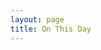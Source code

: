 ```yaml
---
layout: page
title: On This Day
---
```


<script>
onload = function (){
var today = new Date();
var month = today.getMonth()+1;
var day = today.getDate();
var OnThisDay ='/onthisday/sorry.html';
if (month == '01' && day == '01') {
OnThisDay ='/onthisday/01/01-01.html';
}
if (month == '01' && day == '02') {
OnThisDay ='/onthisday/01/01-02.html';
}
if (month == '01' && day == '03') {
OnThisDay ='/onthisday/01/01-03.html';
}
if (month == '01' && day == '04') {
OnThisDay ='/onthisday/01/01-04.html';
}
if (month == '01' && day == '05') {
OnThisDay ='/onthisday/01/01-05.html';
}
if (month == '01' && day == '06') {
OnThisDay ='/onthisday/01/01-06.html';
}
if (month == '01' && day == '07') {
OnThisDay ='/onthisday/01/01-07.html';
}
if (month == '01' && day == '08') {
OnThisDay ='/onthisday/01/01-08.html';
}
if (month == '01' && day == '09') {
OnThisDay ='/onthisday/01/01-09.html';
}
if (month == '01' && day == '10') {
OnThisDay ='/onthisday/01/01-10.html';
}
if (month == '01' && day == '11') {
OnThisDay ='/onthisday/01/01-11.html';
}
if (month == '01' && day == '12') {
OnThisDay ='/onthisday/01/01-12.html';
}
if (month == '01' && day == '13') {
OnThisDay ='/onthisday/01/01-13.html';
}
if (month == '01' && day == '14') {
OnThisDay ='/onthisday/01/01-14.html';
}
if (month == '01' && day == '15') {
OnThisDay ='/onthisday/01/01-15.html';
}
if (month == '01' && day == '16') {
OnThisDay ='/onthisday/01/01-16.html';
}
if (month == '01' && day == '17') {
OnThisDay ='/onthisday/01/01-17.html';
}
if (month == '01' && day == '18') {
OnThisDay ='/onthisday/01/01-18.html';
}
if (month == '01' && day == '19') {
OnThisDay ='/onthisday/01/01-19.html';
}
if (month == '01' && day == '20') {
OnThisDay ='/onthisday/01/01-20.html';
}
if (month == '01' && day == '21') {
OnThisDay ='/onthisday/01/01-21.html';
}
if (month == '01' && day == '22') {
OnThisDay ='/onthisday/01/01-22.html';
}
if (month == '01' && day == '23') {
OnThisDay ='/onthisday/01/01-23.html';
}
if (month == '01' && day == '24') {
OnThisDay ='/onthisday/01/01-24.html';
}
if (month == '01' && day == '25') {
OnThisDay ='/onthisday/01/01-25.html';
}
if (month == '01' && day == '26') {
OnThisDay ='/onthisday/01/01-26.html';
}
if (month == '01' && day == '27') {
OnThisDay ='/onthisday/01/01-27.html';
}
if (month == '01' && day == '28') {
OnThisDay ='/onthisday/01/01-28.html';
}
if (month == '01' && day == '29') {
OnThisDay ='/onthisday/01/01-29.html';
}
if (month == '01' && day == '30') {
OnThisDay ='/onthisday/01/01-30.html';
}
if (month == '01' && day == '31') {
OnThisDay ='/onthisday/01/01-31.html';
}
if (month == '2' && day == '01') {
OnThisDay ='/onthisday/02/02-01.html';
}
if (month == '2' && day == '02') {
OnThisDay ='/onthisday/02/02-02.html';
}
if (month == '2' && day == '03') {
OnThisDay ='/onthisday/02/02-03.html';
}
if (month == '2' && day == '04') {
OnThisDay ='/onthisday/02/02-04.html';
}
if (month == '2' && day == '05') {
OnThisDay ='/onthisday/02/02-05.html';
}
if (month == '2' && day == '06') {
OnThisDay ='/onthisday/02/02-06.html';
}
if (month == '2' && day == '07') {
OnThisDay ='/onthisday/02/02-07.html';
}
if (month == '2' && day == '08') {
OnThisDay ='/onthisday/02/02-08.html';
}
if (month == '2' && day == '09') {
OnThisDay ='/onthisday/02/02-09.html';
}
if (month == '2' && day == '10') {
OnThisDay ='/onthisday/02/02-10.html';
}
if (month == '2' && day == '11') {
OnThisDay ='/onthisday/02/02-11.html';
}
if (month == '2' && day == '12') {
OnThisDay ='/onthisday/02/02-12.html';
}
if (month == '2' && day == '13') {
OnThisDay ='/onthisday/02/02-13.html';
}
if (month == '2' && day == '14') {
OnThisDay ='/onthisday/02/02-14.html';
}
if (month == '2' && day == '15') {
OnThisDay ='/onthisday/02/02-15.html';
}
if (month == '2' && day == '16') {
OnThisDay ='/onthisday/02/02-16.html';
}
if (month == '2' && day == '17') {
OnThisDay ='/onthisday/02/02-17.html';
}
if (month == '2' && day == '18') {
OnThisDay ='/onthisday/02/02-18.html';
}
if (month == '2' && day == '19') {
OnThisDay ='/onthisday/02/02-19.html';
}
if (month == '2' && day == '20') {
OnThisDay ='/onthisday/02/02-20.html';
}
if (month == '2' && day == '21') {
OnThisDay ='/onthisday/02/02-21.html';
}
if (month == '2' && day == '22') {
OnThisDay ='/onthisday/02/02-22.html';
}
if (month == '2' && day == '23') {
OnThisDay ='/onthisday/02/02-23.html';
}
if (month == '2' && day == '24') {
OnThisDay ='/onthisday/02/02-24.html';
}
if (month == '2' && day == '25') {
OnThisDay ='/onthisday/02/02-25.html';
}
if (month == '2' && day == '26') {
OnThisDay ='/onthisday/02/02-26.html';
}
if (month == '2' && day == '27') {
OnThisDay ='/onthisday/02/02-27.html';
}
if (month == '2' && day == '28') {
OnThisDay ='/onthisday/02/02-28.html';
}
if (month == '2' && day == '29') {
OnThisDay ='/onthisday/02/02-29.html';
}
if (month == '3' && day == '1') {
OnThisDay ='/onthisday/03/03-01.html';
}
if (month == '3' && day == '2') {
OnThisDay ='/onthisday/03/03-02.html';
}
if (month == '3' && day == '3') {
OnThisDay ='/onthisday/03/03-03.html';
}
if (month == '3' && day == '4') {
OnThisDay ='/onthisday/03/03-04.html';
}
if (month == '3' && day == '5') {
OnThisDay ='/onthisday/03/03-05.html';
}
if (month == '3' && day == '6') {
OnThisDay ='/onthisday/03/03-06.html';
}
if (month == '3' && day == '7') {
OnThisDay ='/onthisday/03/03-07.html';
}
if (month == '3' && day == '9') {
OnThisDay ='/onthisday/03/03-09.html';
}
if (month == '3' && day == '11') {
OnThisDay ='/onthisday/03/03-11.html';
}
if (month == '3' && day == '16') {
OnThisDay ='/onthisday/03/03-16.html';
}
if (month == '3' && day == '17') {
OnThisDay ='/onthisday/03/03-17.html';
}
if (month == '3' && day == '20') {
OnThisDay ='/onthisday/03/03-20.html';
}
if (month == '3' && day == '21') {
OnThisDay ='/onthisday/03/03-21.html';
}
if (month == '3' && day == '23') {
OnThisDay ='/onthisday/03/03-23.html';
}
if (month == '3' && day == '24') {
OnThisDay ='/onthisday/03/03-24.html';
}
if (month == '3' && day == '25') {
OnThisDay ='/onthisday/03/03-25.html';
}
if (month == '3' && day == '26') {
OnThisDay ='/onthisday/03/03-26.html';
}
if (month == '3' && day == '28') {
OnThisDay ='/onthisday/03/03-28.html';
}
if (month == '3' && day == '30') {
OnThisDay ='/onthisday/03/03-30.html';
}
if (month == '3' && day == '31') {
OnThisDay ='/onthisday/03/03-31.html';
}
if (month == '4' && day == '1') {
OnThisDay ='/onthisday/04/04-01.html';
}
if (month == '4' && day == '2') {
OnThisDay ='/onthisday/04/04-02.html';
}
if (month == '4' && day == '3') {
OnThisDay ='/onthisday/04/04-03.html';
}
if (month == '4' && day == '6') {
OnThisDay ='/onthisday/04/04-06.html';
}
if (month == '4' && day == '7') {
OnThisDay ='/onthisday/04/04-07.html';
}
if (month == '4' && day == '8') {
OnThisDay ='/onthisday/04/04-08.html';
}
if (month == '4' && day == '9') {
OnThisDay ='/onthisday/04/04-09.html';
}
if (month == '4' && day == '10') {
OnThisDay ='/onthisday/04/04-10.html';
}
if (month == '4' && day == '12') {
OnThisDay ='/onthisday/04/04-12.html';
}
if (month == '4' && day == '14') {
OnThisDay ='/onthisday/04/04-14.html';
}
if (month == '4' && day == '15') {
OnThisDay ='/onthisday/04/04-15.html';
}
if (month == '4' && day == '17') {
OnThisDay ='/onthisday/04/04-17.html';
}
if (month == '4' && day == '18') {
OnThisDay ='/onthisday/04/04-18.html';
}
if (month == '4' && day == '20') {
OnThisDay ='/onthisday/04/04-20.html';
}
if (month == '4' && day == '21') {
OnThisDay ='/onthisday/04/04-21.html';
}
if (month == '4' && day == '22') {
OnThisDay ='/onthisday/04/04-22.html';
}
if (month == '4' && day == '28') {
OnThisDay ='/onthisday/04/04-28.html';
}
if (month == '4' && day == '29') {
OnThisDay ='/onthisday/04/04-29.html';
}
if (month == '4' && day == '30') {
OnThisDay ='/onthisday/04/04-30.html';
}
if (month == '5' && day == '03') {
OnThisDay ='/onthisday/05/05-03.html';
}
if (month == '5' && day == '05') {
OnThisDay ='/onthisday/05/05-05.html';
}
if (month == '5' && day == '06') {
OnThisDay ='/onthisday/05/05-06.html';
}
if (month == '5' && day == '08') {
OnThisDay ='/onthisday/05/05-08.html';
}
if (month == '5' && day == '09') {
OnThisDay ='/onthisday/05/05-09.html';
}
if (month == '5' && day == '11') {
OnThisDay ='/onthisday/05/05-11.html';
}
if (month == '5' && day == '12') {
OnThisDay ='/onthisday/05/05-12.html';
}
if (month == '5' && day == '13') {
OnThisDay ='/onthisday/05/05-13.html';
}
if (month == '5' && day == '14') {
OnThisDay ='/onthisday/05/05-14.html';
}
if (month == '5' && day == '16') {
OnThisDay ='/onthisday/05/05-16.html';
}
if (month == '5' && day == '17') {
OnThisDay ='/onthisday/05/05-17.html';
}
if (month == '5' && day == '21') {
OnThisDay ='/onthisday/05/05-21.html';
}
if (month == '5' && day == '22') {
OnThisDay ='/onthisday/05/05-22.html';
}
if (month == '5' && day == '23') {
OnThisDay ='/onthisday/05/05-23.html';
}
if (month == '5' && day == '24') {
OnThisDay ='/onthisday/05/05-24.html';
}
if (month == '5' && day == '26') {
OnThisDay ='/onthisday/05/05-26.html';
}
if (month == '5' && day == '27') {
OnThisDay ='/onthisday/05/05-27.html';
}
if (month == '5' && day == '28') {
OnThisDay ='/onthisday/05/05-28.html';
}
if (month == '5' && day == '29') {
OnThisDay ='/onthisday/05/05-29.html';
}
if (month == '5' && day == '30') {
OnThisDay ='/onthisday/05/05-30.html';
}
if (month == '5' && day == '31') {
OnThisDay ='/onthisday/05/05-31.html';
}
if (month == '6' && day == '03') {
OnThisDay ='/onthisday/06/06-03.html';
}
if (month == '6' && day == '04') {
OnThisDay ='/onthisday/06/06-04.html';
}
if (month == '6' && day == '05') {
OnThisDay ='/onthisday/06/06-05.html';
}
if (month == '6' && day == '06') {
OnThisDay ='/onthisday/06/06-06.html';
}
if (month == '6' && day == '12') {
OnThisDay ='/onthisday/06/06-12.html';
}
if (month == '6' && day == '13') {
OnThisDay ='/onthisday/06/06-13.html';
}
if (month == '6' && day == '14') {
OnThisDay ='/onthisday/06/06-14.html';
}
if (month == '6' && day == '15') {
OnThisDay ='/onthisday/06/06-15.html';
}
if (month == '6' && day == '17') {
OnThisDay ='/onthisday/06/06-17.html';
}
if (month == '6' && day == '19') {
OnThisDay ='/onthisday/06/06-19.html';
}
if (month == '6' && day == '20') {
OnThisDay ='/onthisday/06/06-20.html';
}
if (month == '6' && day == '21') {
OnThisDay ='/onthisday/06/06-21.html';
}
if (month == '6' && day == '22') {
OnThisDay ='/onthisday/06/06-22.html';
}
if (month == '6' && day == '24') {
OnThisDay ='/onthisday/06/06-24.html';
}
if (month == '6' && day == '27') {
OnThisDay ='/onthisday/06/06-27.html';
}
if (month == '7' && day == '01') {
OnThisDay ='/onthisday/07/07-01.html';
}
if (month == '7' && day == '02') {
OnThisDay ='/onthisday/07/07-02.html';
}
if (month == '7' && day == '03') {
OnThisDay ='/onthisday/07/07-03.html';
}
if (month == '7' && day == '04') {
OnThisDay ='/onthisday/07/07-04.html';
}
if (month == '7' && day == '05') {
OnThisDay ='/onthisday/07/07-05.html';
}
if (month == '7' && day == '06') {
OnThisDay ='/onthisday/07/07-06.html';
}
if (month == '7' && day == '08') {
OnThisDay ='/onthisday/07/07-08.html';
}
if (month == '7' && day == '10') {
OnThisDay ='/onthisday/07/07-10.html';
}
if (month == '7' && day == '11') {
OnThisDay ='/onthisday/07/07-11.html';
}
if (month == '7' && day == '13') {
OnThisDay ='/onthisday/07/07-13.html';
}
if (month == '7' && day == '14') {
OnThisDay ='/onthisday/07/07-14.html';
}
if (month == '7' && day == '15') {
OnThisDay ='/onthisday/07/07-15.html';
}
if (month == '7' && day == '17') {
OnThisDay ='/onthisday/07/07-17.html';
}
if (month == '7' && day == '18') {
OnThisDay ='/theatre/1976/the-lena-zavaroni-show-1976-07-18.html';
}
if (month == '7' && day == '20') {
OnThisDay ='/theatre/1975/harold-fieldings-sunday-night-at-the-blackpool-opera-house.html';
}
if (month == '7' && day == '21') {
OnThisDay ='/theatre/1981/the-lena-zavaroni-show-1981-07-21.html';
}
if (month == '7' && day == '22') {
OnThisDay ='/onthisday/07/07-22.html';
}
if (month == '7' && day == '23') {
OnThisDay ='/theatre/1978/harold-fieldings-sunday-night-at-the-blackpool-opera-house.html';
}
if (month == '7' && day == '24') {
OnThisDay ='/television/hi-summer/hi-summer-02.html';
}
if (month == '7' && day == '25') {
OnThisDay ='/onthisday/07/07-25.html';
}
if (month == '7' && day == '26') {
OnThisDay ='/theatre/1978/personal-appearance-1978-07-26.html';
}
if (month == '7' && day == '27') {
OnThisDay ='/onthisday/07/07-27.html';
}
if (month == '7' && day == '28') {
OnThisDay ='/onthisday/07/07-28.html';
}
if (month == '7' && day == '29') {
OnThisDay ='/publications/emma/1978-07-29.html';
}
if (month == '7' && day == '30') {
OnThisDay ='/onthisday/07/07-30.html';
}
if (month == '7' && day == '31') {
OnThisDay ='/onthisday/07/07-31.html';
}
if (month == '8' && day == '01') {
OnThisDay ='/onthisday/08/08-01.html';
}
if (month == '8' && day == '02') {
OnThisDay ='/television/and-theres-more.html';
}
if (month == '8' && day == '03') {
OnThisDay ='/onthisday/08/08-03.html';
}
if (month == '8' && day == '06') {
OnThisDay ='/onthisday/08/08-06.html';
}
if (month == '8' && day == '07') {
OnThisDay ='/onthisday/08/08-07.html';
}
if (month == '8' && day == '08') {
OnThisDay ='/news/2002-08-08.html';
}
if (month == '8' && day == '09') {
OnThisDay ='/theatre/1981/harold-fieldings-sunday-night-at-the-blackpool-opera-house-1981-08-09.html';
}
if (month == '8' && day == '10') {
OnThisDay ='/onthisday/08/08-10.html';
}
if (month == '8' && day == '12') {
OnThisDay ='/onthisday/08/08-12.html';
}
if (month == '8' && day == '13') {
OnThisDay ='/onthisday/08/08-13.html';
}
if (month == '8' && day == '14') {
OnThisDay ='/television/hi-summer/hi-summer-05.html';
}
if (month == '8' && day == '15') {
OnThisDay ='/theatre/1976/sunday-startime-1976-08-15.html';
}
if (month == '8' && day == '16') {
OnThisDay ='/onthisday/08/08-16.html';
}
if (month == '8' && day == '17') {
OnThisDay ='/theatre/1975/the-lena-zavaroni-show-1975-08-17.html';
}
if (month == '8' && day == '19') {
OnThisDay ='/onthisday/08/08-19.html';
}
if (month == '8' && day == '20') {
OnThisDay ='/onthisday/08/08-20.html';
}
if (month == '8' && day == '21') {
OnThisDay ='/onthisday/08/08-21.html';
}
if (month == '8' && day == '22') {
OnThisDay ='/onthisday/08/08-22.html';
}
if (month == '8' && day == '23') {
OnThisDay ='/onthisday/08/08-23.html';
}
if (month == '8' && day == '24') {
OnThisDay ='/onthisday/08/08-24.html';
}
if (month == '8' && day == '25') {
OnThisDay ='/onthisday/08/08-25.html';
}
if (month == '8' && day == '26') {
OnThisDay ='/onthisday/08/08-26.html';
}
if (month == '8' && day == '27') {
OnThisDay ='/onthisday/08/08-27.html';
}
if (month == '8' && day == '28') {
OnThisDay ='/onthisday/08/08-28.html';
}
if (month == '8' && day == '29') {
OnThisDay ='/onthisday/08/08-29.html';
}
if (month == '8' && day == '30') {
OnThisDay ='/onthisday/08/08-30.html';
}
if (month == '8' && day == '31') {
OnThisDay ='/onthisday/08/08-31.html';
}
if (month == '9' && day == '01') {
OnThisDay ='/onthisday/09/09-01.html';
}
if (month == '9' && day == '02') {
OnThisDay ='/onthisday/09/09-02.html';
}
if (month == '9' && day == '03') {
OnThisDay ='/onthisday/09/09-03.html';
}
if (month == '9' && day == '04') {
OnThisDay ='/onthisday/09/09-04.html';
}
if (month == '9' && day == '05') {
OnThisDay ='/onthisday/09/09-05.html';
}
if (month == '9' && day == '06') {
OnThisDay ='/onthisday/09/09-06.html';
}
if (month == '9' && day == '07') {
OnThisDay ='/onthisday/09/09-07.html';
}
if (month == '9' && day == '09') {
OnThisDay ='/onthisday/09/09-09.html';
}
if (month == '9' && day == '10') {
OnThisDay ='/onthisday/09/09-10.html';
}
if (month == '9' && day == '11') {
OnThisDay ='/onthisday/09/09-11.html';
}
if (month == '9' && day == '12') {
OnThisDay ='/onthisday/09/09-12.html';
}
if (month == '9' && day == '13') {
OnThisDay ='/onthisday/09/09-13.html';
}
if (month == '9' && day == '14') {
OnThisDay ='/onthisday/09/09-14.html';
}
if (month == '9' && day == '15') {
OnThisDay ='/onthisday/09/09-15.html';
}
if (month == '9' && day == '16') {
OnThisDay ='/onthisday/09/09-16.html';
}
if (month == '9' && day == '17') {
OnThisDay ='/onthisday/09/09-17.html';
}
if (month == '9' && day == '18') {
OnThisDay ='/onthisday/09/09-18.html';
}
if (month == '9' && day == '19') {
OnThisDay ='/onthisday/09/09-19.html';
}
if (month == '9' && day == '20') {
OnThisDay ='/onthisday/09/09-20.html';
}
if (month == '9' && day == '21') {
OnThisDay ='/onthisday/09/09-21.html';
}
if (month == '9' && day == '22') {
OnThisDay ='/onthisday/09/09-22.html';
}
if (month == '9' && day == '23') {
OnThisDay ='/onthisday/09/09-23.html';
}
if (month == '9' && day == '24') {
OnThisDay ='/onthisday/09/09-24.html';
}
if (month == '9' && day == '25') {
OnThisDay ='/onthisday/09/09-25.html';
}
if (month == '9' && day == '26') {
OnThisDay ='/onthisday/09/09-26.html';
}
if (month == '9' && day == '27') {
OnThisDay ='/onthisday/09/09-27.html';
}
if (month == '9' && day == '28') {
OnThisDay ='/onthisday/09/09-28.html';
}
if (month == '9' && day == '29') {
OnThisDay ='/onthisday/09/09-29.html';
}
if (month == '9' && day == '30') {
OnThisDay ='/onthisday/09/09-30.html';
}
if (month == '10' && day == '01') {
OnThisDay ='/onthisday/10/10-01.html';
}
if (month == '10' && day == '02') {
OnThisDay ='/onthisday/10/10-02.html';
}
if (month == '10' && day == '03') {
OnThisDay ='/onthisday/10/10-03.html';
}
if (month == '10' && day == '04') {
OnThisDay ='/onthisday/10/10-04.html';
}
if (month == '10' && day == '05') {
OnThisDay ='/onthisday/10/10-05.html';
}
if (month == '10' && day == '06') {
OnThisDay ='/onthisday/10/10-06.html';
}
if (month == '10' && day == '07') {
OnThisDay ='/onthisday/10/10-07.html';
}
if (month == '10' && day == '08') {
OnThisDay ='/onthisday/10/10-08.html';
}
if (month == '10' && day == '09') {
OnThisDay ='/onthisday/10/10-09.html';
}
if (month == '10' && day == '10') {
OnThisDay ='/onthisday/10/10-10.html';
}
if (month == '10' && day == '11') {
OnThisDay ='/onthisday/10/10-11.html';
}
if (month == '10' && day == '12') {
OnThisDay ='/onthisday/10/10-12.html';
}
if (month == '10' && day == '13') {
OnThisDay ='/onthisday/10/10-13.html';
}
if (month == '10' && day == '14') {
OnThisDay ='/onthisday/10/10-14.html';
}
if (month == '10' && day == '15') {
OnThisDay ='/onthisday/10/10-15.html';
}
if (month == '10' && day == '16') {
OnThisDay ='/onthisday/10/10-16.html';
}
if (month == '10' && day == '17') {
OnThisDay ='/onthisday/10/10-17.html';
}
if (month == '10' && day == '18') {
OnThisDay ='/onthisday/10/10-18.html';
}
if (month == '10' && day == '19') {
OnThisDay ='/onthisday/10/10-19.html';
}
if (month == '10' && day == '20') {
OnThisDay ='/onthisday/10/10-20.html';
}
if (month == '10' && day == '21') {
OnThisDay ='/onthisday/10/10-21.html';
}
if (month == '10' && day == '22') {
OnThisDay ='/onthisday/10/10-22.html';
}
if (month == '10' && day == '23') {
OnThisDay ='/onthisday/10/10-23.html';
}
if (month == '10' && day == '24') {
OnThisDay ='/onthisday/10/10-24.html';
}
if (month == '10' && day == '25') {
OnThisDay ='/onthisday/10/10-25.html';
}
if (month == '10' && day == '26') {
OnThisDay ='/onthisday/10/10-26.html';
}
if (month == '10' && day == '27') {
OnThisDay ='/onthisday/10/10-27.html';
}
if (month == '10' && day == '28') {
OnThisDay ='/onthisday/10/10-28.html';
}
if (month == '10' && day == '29') {
OnThisDay ='/onthisday/10/10-29.html';
}
if (month == '10' && day == '30') {
OnThisDay ='/onthisday/10/10-30.html';
}
if (month == '10' && day == '31') {
OnThisDay ='/onthisday/10/10-31.html';
}
if (month == '11' && day == '01') {
OnThisDay ='/onthisday/11/11-01.html';
}
if (month == '11' && day == '02') {
OnThisDay ='/onthisday/11/11-02.html';
}
if (month == '11' && day == '03') {
OnThisDay ='/onthisday/11/11-03.html';
}
if (month == '11' && day == '04') {
OnThisDay ='/onthisday/11/11-04.html';
}
if (month == '11' && day == '05') {
OnThisDay ='/onthisday/11/11-05.html';
}
if (month == '11' && day == '06') {
OnThisDay ='/onthisday/11/11-06.html';
}
if (month == '11' && day == '07') {
OnThisDay ='/onthisday/11/11-07.html';
}
if (month == '11' && day == '08') {
OnThisDay ='/onthisday/11/11-08.html';
}
if (month == '11' && day == '09') {
OnThisDay ='/onthisday/11/11-09.html';
}
if (month == '11' && day == '10') {
OnThisDay ='/onthisday/11/11-10.html';
}
if (month == '11' && day == '11') {
OnThisDay ='/onthisday/11/11-11.html';
}
if (month == '11' && day == '12') {
OnThisDay ='/onthisday/11/11-12.html';
}
if (month == '11' && day == '13') {
OnThisDay ='/onthisday/11/11-13.html';
}
if (month == '11' && day == '14') {
OnThisDay ='/onthisday/11/11-14.html';
}
if (month == '11' && day == '15') {
OnThisDay ='/onthisday/11/11-15.html';
}
if (month == '11' && day == '16') {
OnThisDay ='/onthisday/11/11-16.html';
}
if (month == '11' && day == '17') {
OnThisDay ='/onthisday/11/11-17.html';
}
if (month == '11' && day == '18') {
OnThisDay ='/onthisday/11/11-18.html';
}
if (month == '11' && day == '19') {
OnThisDay ='/onthisday/11/11-19.html';
}
if (month == '11' && day == '20') {
OnThisDay ='/onthisday/11/11-20.html';
}
if (month == '11' && day == '21') {
OnThisDay ='/onthisday/11/11-21.html';
}
if (month == '11' && day == '22') {
OnThisDay ='/onthisday/11/11-22.html';
}
if (month == '11' && day == '23') {
OnThisDay ='/onthisday/11/11-23.html';
}
if (month == '11' && day == '24') {
OnThisDay ='/onthisday/11/11-24.html';
}
if (month == '11' && day == '25') {
OnThisDay ='/onthisday/11/11-25.html';
}
if (month == '11' && day == '26') {
OnThisDay ='/onthisday/11/11-26.html';
}
if (month == '11' && day == '27') {
OnThisDay ='/onthisday/11/11-27.html';
}
if (month == '11' && day == '28') {
OnThisDay ='/onthisday/11/11-28.html';
}
if (month == '11' && day == '29') {
OnThisDay ='/onthisday/11/11-29.html';
}
if (month == '11' && day == '30') {
OnThisDay ='/onthisday/11/11-30.html';
}
if (month == '12' && day == '01') {
OnThisDay ='/onthisday/12/12-01.html';
}
if (month == '12' && day == '02') {
OnThisDay ='/onthisday/12/12-02.html';
}
if (month == '12' && day == '03') {
OnThisDay ='/onthisday/12/12-03.html';
}
if (month == '12' && day == '04') {
OnThisDay ='/onthisday/12/12-04.html';
}
if (month == '12' && day == '05') {
OnThisDay ='/onthisday/12/12-05.html';
}
if (month == '12' && day == '06') {
OnThisDay ='/onthisday/12/12-06.html';
}
if (month == '12' && day == '07') {
OnThisDay ='/onthisday/12/12-07.html';
}
if (month == '12' && day == '08') {
OnThisDay ='/onthisday/12/12-08.html';
}
if (month == '12' && day == '09') {
OnThisDay ='/onthisday/12/12-09.html';
}
if (month == '12' && day == '10') {
OnThisDay ='/onthisday/12/12-10.html';
}
if (month == '12' && day == '11') {
OnThisDay ='/onthisday/12/12-11.html';
}
if (month == '12' && day == '12') {
OnThisDay ='/onthisday/12/12-12.html';
}
if (month == '12' && day == '13') {
OnThisDay ='/onthisday/12/12-13.html';
}
if (month == '12' && day == '14') {
OnThisDay ='/onthisday/12/12-14.html';
}
if (month == '12' && day == '15') {
OnThisDay ='/onthisday/12/12-15.html';
}
if (month == '12' && day == '16') {
OnThisDay ='/onthisday/12/12-16.html';
}
if (month == '12' && day == '17') {
OnThisDay ='/onthisday/12/12-17.html';
}
if (month == '12' && day == '18') {
OnThisDay ='/onthisday/12/12-18.html';
}
if (month == '12' && day == '19') {
OnThisDay ='/onthisday/12/12-19.html';
}
if (month == '12' && day == '20') {
OnThisDay ='/onthisday/12/12-20.html';
}
if (month == '12' && day == '21') {
OnThisDay ='/onthisday/12/12-21.html';
}
if (month == '12' && day == '22') {
OnThisDay ='/onthisday/12/12-22.html';
}
if (month == '12' && day == '23') {
OnThisDay ='/onthisday/12/12-23.html';
}
if (month == '12' && day == '24') {
OnThisDay ='/onthisday/12/12-24.html';
}
if (month == '12' && day == '25') {
OnThisDay ='/onthisday/12/12-25.html';
}
if (month == '12' && day == '26') {
OnThisDay ='/onthisday/12/12-26.html';
}
if (month == '12' && day == '27') {
OnThisDay ='/onthisday/12/12-27.html';
}
if (month == '12' && day == '28') {
OnThisDay ='/onthisday/12/12-28.html';
}
if (month == '12' && day == '29') {
OnThisDay ='/onthisday/12/12-29.html';
}
if (month == '12' && day == '30') {
OnThisDay ='/onthisday/12/12-30.html';
}
if (month == '12' && day == '31') {
OnThisDay ='/onthisday/12/12-31.html';
}
window.location.href = OnThisDay;
}
</script>

